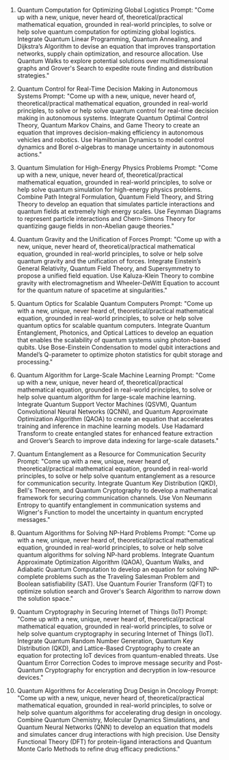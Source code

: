 1. Quantum Computation for Optimizing Global Logistics
Prompt:
"Come up with a new, unique, never heard of, theoretical/practical mathematical equation, grounded in real-world principles, to solve or help solve quantum computation for optimizing global logistics. Integrate Quantum Linear Programming, Quantum Annealing, and Dijkstra’s Algorithm to devise an equation that improves transportation networks, supply chain optimization, and resource allocation. Use Quantum Walks to explore potential solutions over multidimensional graphs and Grover's Search to expedite route finding and distribution strategies."

2. Quantum Control for Real-Time Decision Making in Autonomous Systems
Prompt:
"Come up with a new, unique, never heard of, theoretical/practical mathematical equation, grounded in real-world principles, to solve or help solve quantum control for real-time decision making in autonomous systems. Integrate Quantum Optimal Control Theory, Quantum Markov Chains, and Game Theory to create an equation that improves decision-making efficiency in autonomous vehicles and robotics. Use Hamiltonian Dynamics to model control dynamics and Borel σ-algebras to manage uncertainty in autonomous actions."

3. Quantum Simulation for High-Energy Physics Problems
Prompt:
"Come up with a new, unique, never heard of, theoretical/practical mathematical equation, grounded in real-world principles, to solve or help solve quantum simulation for high-energy physics problems. Combine Path Integral Formulation, Quantum Field Theory, and String Theory to develop an equation that simulates particle interactions and quantum fields at extremely high energy scales. Use Feynman Diagrams to represent particle interactions and Chern-Simons Theory for quantizing gauge fields in non-Abelian gauge theories."

4. Quantum Gravity and the Unification of Forces
Prompt:
"Come up with a new, unique, never heard of, theoretical/practical mathematical equation, grounded in real-world principles, to solve or help solve quantum gravity and the unification of forces. Integrate Einstein’s General Relativity, Quantum Field Theory, and Supersymmetry to propose a unified field equation. Use Kaluza-Klein Theory to combine gravity with electromagnetism and Wheeler-DeWitt Equation to account for the quantum nature of spacetime at singularities."

5. Quantum Optics for Scalable Quantum Computers
Prompt:
"Come up with a new, unique, never heard of, theoretical/practical mathematical equation, grounded in real-world principles, to solve or help solve quantum optics for scalable quantum computers. Integrate Quantum Entanglement, Photonics, and Optical Lattices to develop an equation that enables the scalability of quantum systems using photon-based qubits. Use Bose-Einstein Condensation to model qubit interactions and Mandel’s Q-parameter to optimize photon statistics for qubit storage and processing."

6. Quantum Algorithm for Large-Scale Machine Learning
Prompt:
"Come up with a new, unique, never heard of, theoretical/practical mathematical equation, grounded in real-world principles, to solve or help solve quantum algorithm for large-scale machine learning. Integrate Quantum Support Vector Machines (QSVM), Quantum Convolutional Neural Networks (QCNN), and Quantum Approximate Optimization Algorithm (QAOA) to create an equation that accelerates training and inference in machine learning models. Use Hadamard Transform to create entangled states for enhanced feature extraction and Grover’s Search to improve data indexing for large-scale datasets."

7. Quantum Entanglement as a Resource for Communication Security
Prompt:
"Come up with a new, unique, never heard of, theoretical/practical mathematical equation, grounded in real-world principles, to solve or help solve quantum entanglement as a resource for communication security. Integrate Quantum Key Distribution (QKD), Bell's Theorem, and Quantum Cryptography to develop a mathematical framework for securing communication channels. Use Von Neumann Entropy to quantify entanglement in communication systems and Wigner's Function to model the uncertainty in quantum encrypted messages."

8. Quantum Algorithms for Solving NP-Hard Problems
Prompt:
"Come up with a new, unique, never heard of, theoretical/practical mathematical equation, grounded in real-world principles, to solve or help solve quantum algorithms for solving NP-hard problems. Integrate Quantum Approximate Optimization Algorithm (QAOA), Quantum Walks, and Adiabatic Quantum Computation to develop an equation for solving NP-complete problems such as the Traveling Salesman Problem and Boolean satisfiability (SAT). Use Quantum Fourier Transform (QFT) to optimize solution search and Grover's Search Algorithm to narrow down the solution space."

9. Quantum Cryptography in Securing Internet of Things (IoT)
Prompt:
"Come up with a new, unique, never heard of, theoretical/practical mathematical equation, grounded in real-world principles, to solve or help solve quantum cryptography in securing Internet of Things (IoT). Integrate Quantum Random Number Generation, Quantum Key Distribution (QKD), and Lattice-Based Cryptography to create an equation for protecting IoT devices from quantum-enabled threats. Use Quantum Error Correction Codes to improve message security and Post-Quantum Cryptography for encryption and decryption in low-resource devices."

10. Quantum Algorithms for Accelerating Drug Design in Oncology
Prompt:
"Come up with a new, unique, never heard of, theoretical/practical mathematical equation, grounded in real-world principles, to solve or help solve quantum algorithms for accelerating drug design in oncology. Combine Quantum Chemistry, Molecular Dynamics Simulations, and Quantum Neural Networks (QNN) to develop an equation that models and simulates cancer drug interactions with high precision. Use Density Functional Theory (DFT) for protein-ligand interactions and Quantum Monte Carlo Methods to refine drug efficacy predictions."
